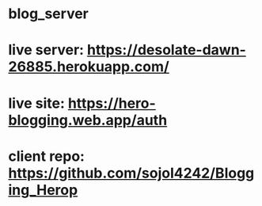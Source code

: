 # blog_server

# live server: https://desolate-dawn-26885.herokuapp.com/

# live site: https://hero-blogging.web.app/auth

# client repo: https://github.com/sojol4242/Blogging_Herop
